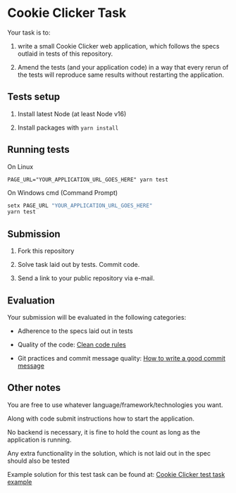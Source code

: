 # Cookie Clicker Task

Your task is to:

1. write a small Cookie Clicker web application, which follows the specs outlaid in
tests of this repository.

2. Amend the tests (and your application code) in a way that every rerun of the tests
will reproduce same results without restarting the application.

## Tests setup

1. Install latest Node (at least Node v16)

2. Install packages with `yarn install`

## Running tests

On Linux

`PAGE_URL="YOUR_APPLICATION_URL_GOES_HERE" yarn test`

On Windows cmd (Command Prompt)

```cmd
setx PAGE_URL "YOUR_APPLICATION_URL_GOES_HERE"
yarn test
```

## Submission

1. Fork this repository

2. Solve task laid out by tests. Commit code.

3. Send a link to your public repository via e-mail.

## Evaluation

Your submission will be evaluated in the following categories:

- Adherence to the specs laid out in tests

- Quality of the code: [Clean code rules](https://gist.github.com/wojteklu/73c6914cc446146b8b533c0988cf8d29)

- Git practices and commit message quality: [How to write a good commit message](https://www.gitkraken.com/learn/git/best-practices/git-commit-message)

## Other notes

You are free to use whatever language/framework/technologies you want.

Along with code submit instructions how to start the application.

No backend is necessary, it is fine to hold the count as long as the application is
running.

Any extra functionality in the solution, which is not laid out in the spec should also
be tested

Example solution for this test task can be found at: [Cookie Clicker test task example](https://github.com/Foundation-CR14/Cookie-Clicker-test-task-example)
